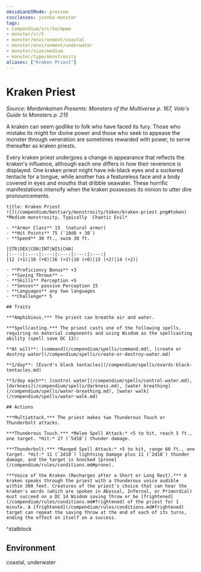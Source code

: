 ```yaml
---
obsidianUIMode: preview
cssclasses: json5e-monster
tags:
- compendium/src/5e/mpmm
- monster/cr/5
- monster/environment/coastal
- monster/environment/underwater
- monster/size/medium
- monster/type/monstrosity
aliases: ["Kraken Priest"]
---
```

# Kraken Priest
*Source: Mordenkainen Presents: Monsters of the Multiverse p. 167, Volo's Guide to Monsters p. 215*  

A kraken can seem godlike to folk who have faced its fury. Those who mistake its might for divine power and those who seek to appease the monster through veneration are sometimes rewarded with power, to serve thereafter as kraken priests.

Every kraken priest undergoes a change in appearance that reflects the kraken's influence, although each one differs in how their reverence is displayed. One kraken priest might have ink-black eyes and a suckered tentacle for a tongue, while another has a featureless face and a body covered in eyes and mouths that dribble seawater. These horrific manifestations intensify when the kraken possesses its minion to utter dire pronouncements.

```ad-statblock
title: Kraken Priest
![](/compendium/bestiary/monstrosity/token/kraken-priest.png#token)
*Medium monstrosity, Typically  Chaotic Evil*

- **Armor Class** 15  (natural armor)
- **Hit Points** 75 (`10d8 + 30`)
- **Speed** 30 ft., swim 30 ft.

|STR|DEX|CON|INT|WIS|CHA|
|:---:|:---:|:---:|:---:|:---:|:---:|
|12 (+1)|10 (+0)|16 (+3)|10 (+0)|15 (+2)|14 (+2)|

- **Proficiency Bonus** +3
- **Saving Throws** ⏤
- **Skills** Perception +5
- **Senses** passive Perception 15
- **Languages** any two languages
- **Challenge** 5

## Traits

***Amphibious.*** The priest can breathe air and water.

***Spellcasting.*** The priest casts one of the following spells, requiring no material components and using Wisdom as the spellcasting ability (spell save DC 13):

**At will**: [command](/compendium/spells/command.md), [create or destroy water](/compendium/spells/create-or-destroy-water.md)

**1/day**: [Evard's black tentacles](/compendium/spells/evards-black-tentacles.md)

**3/day each**: [control water](/compendium/spells/control-water.md), [darkness](/compendium/spells/darkness.md), [water breathing](/compendium/spells/water-breathing.md), [water walk](/compendium/spells/water-walk.md)

## Actions

***Multiattack.*** The priest makes two Thunderous Touch or Thunderbolt attacks.

***Thunderous Touch.*** *Melee Spell Attack:* +5 to hit, reach 5 ft., one target. *Hit:* 27 (`5d10`) thunder damage.

***Thunderbolt.*** *Ranged Spell Attack:* +5 to hit, range 60 ft., one target. *Hit:* 11 (`2d10`) lightning damage plus 11 (`2d10`) thunder damage, and the target is knocked [prone](/compendium/rules/conditions.md#prone).

***Voice of the Kraken (Recharges after a Short or Long Rest).*** A kraken speaks through the priest with a thunderous voice audible within 300 feet. Creatures of the priest's choice that can hear the kraken's words (which are spoken in Abyssal, Infernal, or Primordial) must succeed on a DC 14 Wisdom saving throw or be [frightened](/compendium/rules/conditions.md#frightened) of the priest for 1 minute. A [frightened](/compendium/rules/conditions.md#frightened) target can repeat the saving throw at the end of each of its turns, ending the effect on itself on a success.
```
^statblock

## Environment

coastal, underwater